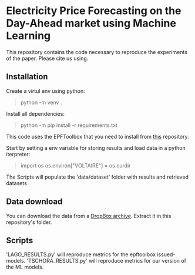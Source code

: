 # Electricity Price Forecasting on the Day-Ahead market using Machine Learning

This repository contains the code necessary to reproduce the experiments of the paper. Please cite us using. 

## Installation

Create a virtul env using python:
> python -m venv .

Install all dependencies:
> python -m pip install -r requirements.txt

This code uses the EPFToolbox that you need to install from [this](https://github.com/jeslago/epftoolbox) repository.

Start by setting a env variable for storing results and load data in a python iterpreter:
> import os
> os.environ["VOLTAIRE"] = os.curdir

The Scripts will populate the 'data/dataset' folder with results and retrieved datasets

## Data download

You can download the data from a [DropBox archive](https://www.dropbox.com/sh/2n7qje9dmhixh35/AADffdnjmJXRQEdvxbcBECgma?dl=0). Extract it in this repository's folder.

## Scripts

'LAGO_RESULTS.py' will reproduce metrics for the epftoolbox issued-models.
'TSCHORA_RESULTS.py' will reproduce metrics for our version of the ML models.
